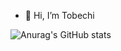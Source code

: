 - 👋 Hi, I’m Tobechi


<!---
tobechinw/tobechinw is a ✨ special ✨ repository because its `README.md` (this file) appears on your GitHub profile.
You can click the Preview link to take a look at your changes.
--->

![Anurag's GitHub stats](https://github-readme-stats.vercel.app/api?username=tobechinw&show_icons=true&theme=transparent)
